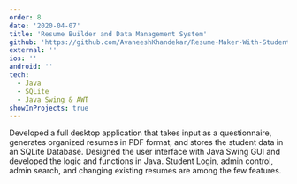 ```yaml
---
order: 8
date: '2020-04-07'
title: 'Resume Builder and Data Management System'
github: 'https://github.com/AvaneeshKhandekar/Resume-Maker-With-Student-Database'
external: ''
ios: ''
android: ''
tech:
  - Java
  - SQLite
  - Java Swing & AWT
showInProjects: true
---
```


Developed a full desktop application that takes input as a questionnaire, generates organized resumes in PDF format, and stores the student data in an SQLite Database. Designed the user interface with Java Swing GUI and developed the logic and functions in Java. Student Login, admin control, admin search, and changing existing resumes are among the few features.
